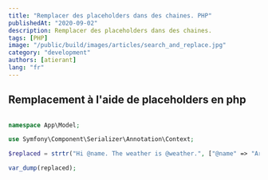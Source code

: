 ```yaml
---
title: "Remplacer des placeholders dans des chaines. PHP"
publishedAt: "2020-09-02"
description: Remplacer des placeholders dans des chaines.
tags: [PHP]
image: "/public/build/images/articles/search_and_replace.jpg"
category: "development"
authors: [atierant]
lang: "fr"
---
```


## Remplacement à l'aide de placeholders en php

```php

namespace App\Model;

use Symfony\Component\Serializer\Annotation\Context;

$replaced = strtr("Hi @name. The weather is @weather.", ["@name" => "Arnaud", "@weather" => "cloudy"]);

var_dump(replaced);

```


